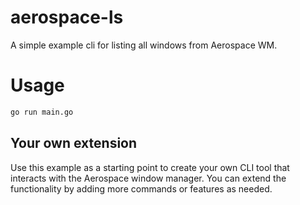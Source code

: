 # aerospace-ls

A simple example cli for listing all windows from Aerospace WM.

# Usage

```bash
go run main.go
```

## Your own extension

Use this example as a starting point to create your own CLI tool that interacts with the Aerospace window manager. You can extend the functionality by adding more commands or features as needed.
